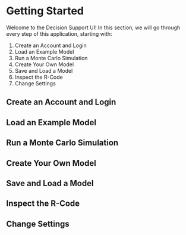 # Getting Started

Welcome to the Decision Support UI! In this section, we will go through every step of this application, starting with:

1. Create an Account and Login
2. Load an Example Model
3. Run a Monte Carlo Simulation
4. Create Your Own Model
5. Save and Load a Model
6. Inspect the R-Code
7. Change Settings

## Create an Account and Login

## Load an Example Model

## Run a Monte Carlo Simulation

## Create Your Own Model

## Save and Load a Model

## Inspect the R-Code

## Change Settings
